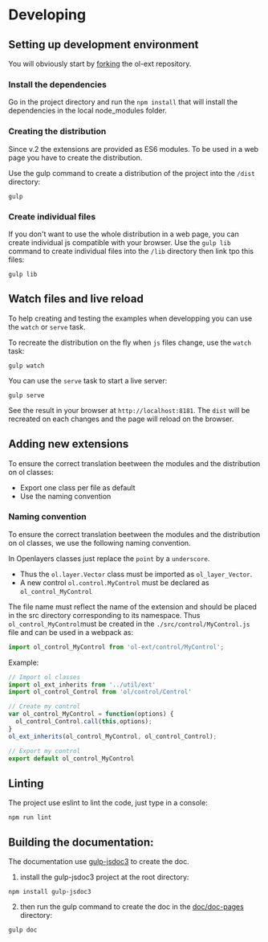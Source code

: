 # Developing

## Setting up development environment

You will obviously start by [forking](https://github.com/viglino/ol-ext/fork) the ol-ext repository.

### Install the dependencies

Go in the project directory and run the `npm install` that will install the dependencies in the local node_modules folder.

### Creating the distribution

Since v.2 the extensions are provided as ES6 modules. 
To be used in a web page you have to create the distribution.

Use the gulp command to create a distribution of the project into the `/dist` directory:
````
gulp
````

### Create individual files

If you don't want to use the whole distribution in a web page, you can create individual js compatible with your browser.
Use the `gulp lib` command to create individual files into the `/lib` directory then link tpo this files:
````
gulp lib
````

## Watch files and live reload

To help creating and testing the examples when developping you can use the `watch` or `serve` task. 

To recreate the distribution on the fly when `js` files change, use the `watch` task:
````
gulp watch
````

You can use the `serve` task to start a live server:
````
gulp serve
````
See the result in your browser at `http://localhost:8181`.
The `dist` will be recreated on each changes and the page will reload on the browser. 

## Adding new extensions

To ensure the correct translation beetween the modules and the distribution on ol classes:
- Export one class per file as default
- Use the naming convention

### Naming convention

To ensure the correct translation beetween the modules and the distribution on ol classes, we use the following naming convention.

In Openlayers classes just replace the `point` by a `underscore`.
- Thus the `ol.layer.Vector` class must be imported as `ol_layer_Vector`.
- A new control `ol.control.MyControl` must be declared as `ol_control_MyControl`

The file name must reflect the name of the extension and should be placed in the src directory corresponding to its namespace.
Thus `ol_control_MyControl`must be created in the `./src/control/MyControl.js` file and can be used in a webpack as:
````javascript
import ol_control_MyControl from 'ol-ext/control/MyControl';
````

Example:
````javascript
// Import ol classes
import ol_ext_inherits from '../util/ext'
import ol_control_Control from 'ol/control/Control'

// Create my control
var ol_control_MyControl = function(options) {
  ol_control_Control.call(this,options);
}
ol_ext_inherits(ol_control_MyControl, ol_control_Control);

// Export my control
export default ol_control_MyControl

````

## Linting 
The project use eslint to lint the code, just type in a console:

````
npm run lint
````

## Building the documentation:

The documentation use [gulp-jsdoc3](https://www.npmjs.com/package/gulp-jsdoc3) to create the doc.

1. install the gulp-jsdoc3 project at the root directory:
````
npm install gulp-jsdoc3
````
2. then run the gulp command to create the doc in the [doc/doc-pages](http://viglino.github.io/ol-ext/doc/doc-pages/) directory:
````
gulp doc
````

